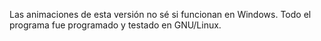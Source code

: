 Las animaciones de esta versión no sé si funcionan en Windows. Todo el programa fue programado y testado en GNU/Linux.
